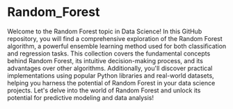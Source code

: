 # Random_Forest
Welcome to the Random Forest topic in Data Science! In this GitHub repository, you will find a comprehensive exploration of the Random Forest algorithm, a powerful ensemble learning method used for both classification and regression tasks. This collection covers the fundamental concepts behind Random Forest, its intuitive decision-making process, and its advantages over other algorithms. Additionally, you'll discover practical implementations using popular Python libraries and real-world datasets, helping you harness the potential of Random Forest in your data science projects. Let's delve into the world of Random Forest and unlock its potential for predictive modeling and data analysis!
